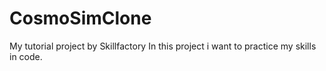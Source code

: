 # CosmoSimClone
My tutorial project by Skillfactory
In this project i want to practice my skills in code.
